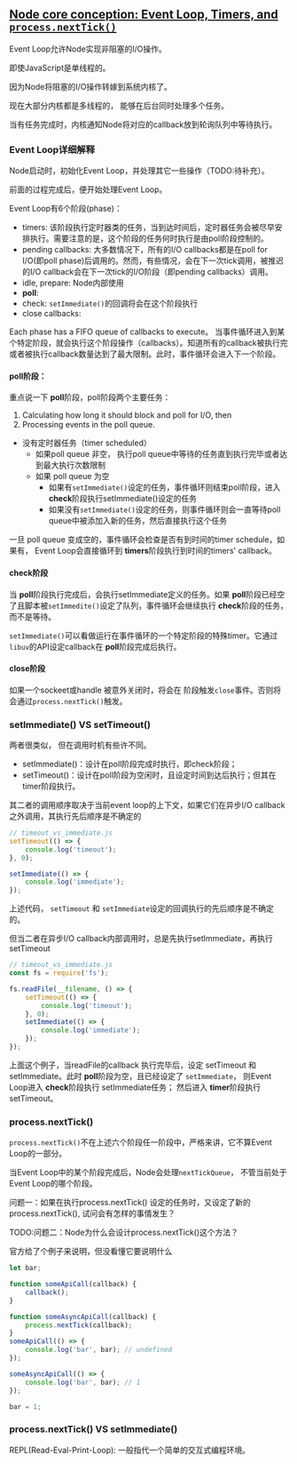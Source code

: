 ## [Node core conception: Event Loop, Timers, and `process.nextTick()`](https://nodejs.org/en/docs/guides/event-loop-timers-and-nexttick/)

Event Loop允许Node实现非阻塞的I/O操作。

即使JavaScript是单线程的。

因为Node将阻塞的I/O操作转嫁到系统内核了。


现在大部分内核都是多线程的， 能够在后台同时处理多个任务。

当有任务完成时，内核通知Node将对应的callback放到轮询队列中等待执行。


### Event Loop详细解释

Node启动时，初始化Event Loop，并处理其它一些操作（TODO:待补充）。

前面的过程完成后，便开始处理Event Loop。

Event Loop有6个阶段(phase)：

- timers: 该阶段执行定时器类的任务，当到达时间后，定时器任务会被尽早安排执行。需要注意的是，这个阶段的任务何时执行是由poll阶段控制的。
- pending callbacks: 大多数情况下，所有的I/O callbacks都是在poll for I/O(即poll phase)后调用的。然而，有些情况，会在下一次tick调用，被推迟的I/O callback会在下一次tick的I/O阶段（即pending callbacks）调用。
- idle, prepare: Node内部使用
- **poll**:
- check: `setImmediate()`的回调将会在这个阶段执行
- close callbacks:

Each phase has a FIFO queue of callbacks to execute。
当事件循环进入到某个特定阶段，就会执行这个阶段操作（callbacks）。知道所有的callback被执行完或者被执行callback数量达到了最大限制。此时，事件循环会进入下一个阶段。



#### poll阶段：
重点说一下 **poll**阶段，poll阶段两个主要任务：

1. Calculating how long it should block and poll for I/O, then
2. Processing events in the poll queue.

- 没有定时器任务（timer scheduled）
    - 如果poll queue 非空， 执行poll queue中等待的任务直到执行完毕或者达到最大执行次数限制
    - 如果 poll queue 为空
        - 如果有`setImmediate()`设定的任务，事件循环则结束poll阶段，进入 **check**阶段执行setImmediate()设定的任务
        - 如果没有`setImmediate()`设定的任务，则事件循环则会一直等待poll queue中被添加入新的任务，然后直接执行这个任务
  
一旦 poll queue 变成空的，事件循环会检查是否有到时间的timer schedule，如果有， Event Loop会直接循环到 **timers**阶段执行到时间的timers' callback。

#### check阶段
当 **poll**阶段执行完成后，会执行setImmediate定义的任务。如果 **poll**阶段已经空了且脚本被`setImmedite()`设定了队列，事件循环会继续执行 **check**阶段的任务，而不是等待。

`setImmediate()`可以看做运行在事件循环的一个特定阶段的特殊timer。它通过`libuv`的API设定callback在 **poll**阶段完成后执行。

#### close阶段
如果一个sockeet或handle 被意外关闭时，将会在 阶段触发`close`事件。否则将会通过`process.nextTick()`触发。



### setImmediate() VS setTimeout()

两者很类似， 但在调用时机有些许不同。

- setImmediate()：设计在poll阶段完成时执行，即check阶段；
- setTimeout()：设计在poll阶段为空闲时，且设定时间到达后执行；但其在timer阶段执行。

其二者的调用顺序取决于当前event loop的上下文，如果它们在异步I/O callback之外调用，其执行先后顺序是不确定的
``` javascript
// timeout_vs_immediate.js
setTimeout(() => {
    console.log('timeout');
}, 0);

setImmediate(() => {
    console.log('immediate');
});
```

上述代码， `setTimeout` 和 `setImmediate`设定的回调执行的先后顺序是不确定的。

但当二者在异步I/O callback内部调用时，总是先执行setImmediate，再执行setTimeout

``` javascript
// timeout_vs_immediate.js
const fs = require('fs');

fs.readFile(__filename, () => {
    setTimeout(() => {
        console.log('timeout');
    }, 0);
    setImmediate(() => {
        console.log('immediate');
    });
});
```
上面这个例子，当readFile的callback 执行完毕后，设定 setTimeout 和 setImmediate。此时 **poll**阶段为空，且已经设定了 `setImmediate`， 则Event Loop进入 **check**阶段执行 setImmediate任务； 然后进入 **timer**阶段执行 setTimeout。


### process.nextTick()

`process.nextTick()`不在上述六个阶段任一阶段中，严格来讲，它不算Event Loop的一部分。

当Event Loop中的某个阶段完成后，Node会处理`nextTickQueue`， 不管当前处于Event Loop的哪个阶段。

问题一：如果在执行process.nextTick() 设定的任务时，又设定了新的process.nextTick(), 试问会有怎样的事情发生？

TODO:问题二：Node为什么会设计process.nextTick()这个方法？

官方给了个例子来说明，但没看懂它要说明什么

``` javascript
let bar;

function someApiCall(callback) {
    callback();
}

function someAsyncApiCall(callback) {
    process.nextTick(callback);
}
someApiCall(() => {
    console.log('bar', bar); // undefined
});

someAsyncApiCall(() => {
    console.log('bar', bar); // 1
});

bar = 1;

```


### process.nextTick() VS setImmediate()









REPL(Read-Eval-Print-Loop): 一般指代一个简单的交互式编程环境。

